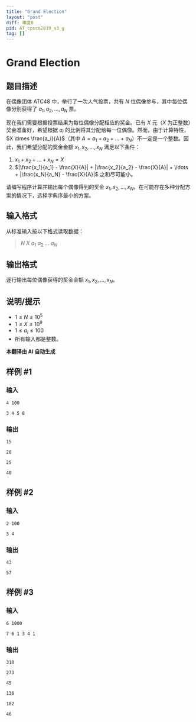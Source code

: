 ```yaml
---
title: "Grand Election"
layout: "post"
diff: 难度0
pid: AT_cpsco2019_s3_g
tag: []
---
```


# Grand Election

## 题目描述

在偶像团体 ATC48 中，举行了一次人气投票，共有 $N$ 位偶像参与，其中每位偶像分别获得了 $a_1, a_2, \ldots, a_N$ 票。

现在我们需要根据投票结果为每位偶像分配相应的奖金。已有 $X$ 元（$X$ 为正整数）奖金准备好，希望根据 $a_i$ 的比例将其分配给每一位偶像。然而，由于计算特性，$X \times \frac{a_i}{A}$（其中 $A = a_1 + a_2 + \ldots + a_N$）不一定是一个整数。因此，我们希望分配的奖金金额 $x_1, x_2, \ldots, x_N$ 满足以下条件：

1. $x_1 + x_2 + \ldots + x_N = X$
2. $|\frac{x_1}{a_1} - \frac{X}{A}| + |\frac{x_2}{a_2} - \frac{X}{A}| + \ldots + |\frac{x_N}{a_N} - \frac{X}{A}|$ 之和尽可能小。

请编写程序计算并输出每个偶像得到的奖金 $x_1, x_2, \ldots, x_N$。在可能存在多种分配方案的情况下，选择字典序最小的方案。

## 输入格式

从标准输入按以下格式读取数据：

> $N$ $X$ $a_1$ $a_2$ $\ldots$ $a_N$

## 输出格式

逐行输出每位偶像获得的奖金金额 $x_1, x_2, \ldots, x_N$。

## 说明/提示

- $1 \le N \le 10^5$
- $1 \le X \le 10^9$
- $1 \le a_i \le 100$
- 所有输入都是整数。

 **本翻译由 AI 自动生成**

## 样例 #1

### 输入

```
4 100
3 4 5 8
```

### 输出

```
15
20
25
40
```

## 样例 #2

### 输入

```
2 100
3 4
```

### 输出

```
43
57
```

## 样例 #3

### 输入

```
6 1000
7 6 1 3 4 1
```

### 输出

```
318
273
45
136
182
46
```

